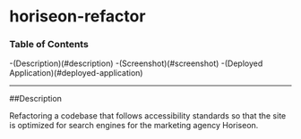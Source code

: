 # horiseon-refactor

### Table of Contents
-(Description)(#description)
-(Screenshot)(#screenshot)
-(Deployed Application)(#deployed-application)

---

##Description

Refactoring a codebase that follows accessibility standards so that the site is optimized for search engines for the marketing agency Horiseon.